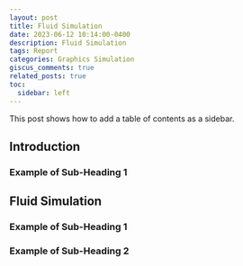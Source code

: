 ```yaml
---
layout: post
title: Fluid Simulation
date: 2023-06-12 10:14:00-0400
description: Fluid Simulation
tags: Report
categories: Graphics Simulation
giscus_comments: true
related_posts: true
toc:
  sidebar: left
---
```

This post shows how to add a table of contents as a sidebar.

## Introduction

### Example of Sub-Heading 1



## Fluid Simulation
### Example of Sub-Heading 1

### Example of Sub-Heading 2


